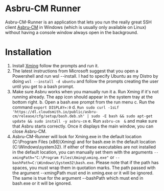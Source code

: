 # Asbru-CM Runner

Asbru-CM-Runner is an application that lets you run the really great SSH client [Asbru-CM](https://www.asbru-cm.net) in Windows (which is usually only available on Linux) without having a console window always open in the background.

# Installation
1. Install [Xming](http://www.straightrunning.com/XmingNotes/) follow the prompts and run it.
3. The latest instructions from Microsoft suggest that you open a Powershell and run wsl --install. I had to specify Ubuntu as my Distro by doing `wsl --install -d ubuntu` and follow the prompts creating the user until you get to a bash prompt.
4. Make sure Asbru works when you manually run it
   a. Run Xming if it's not running already. The app icon should appear in the system tray at the bottom right.
   b. Open a bash.exe prompt from the run menu
   c. Run the command `export DISPLAY=:0`
   d. `Run sudo curl -1sLf 'https://dl.cloudsmith.io/public/asbru-cm/release/cfg/setup/bash.deb.sh' | sudo -E bash && sudo apt-get update && sudo install -y asbru-cm`
   e. Run `asbru-cm  &` and make sure that Asbru starts correctly. Once it displays the main window, you can close Asbru-CM.
5. Asbru-CM-Runner will look for Xming.exe in the default location (C:\Program Files (x86)\Xming) and for bash.exe in the default location (C:\Windows\system32\). If either of these executables are not installed in the default location, you can manually set them with the arguments `--xmingPath="C:\Program Files\Xming\xming.exe"` or `--bashPath=C:\Windows\System32\bash.exe`. Please note that if the path has spaces, you must wrap them in quotation marks. The path passed with the argument --xmingPath must end in xming.exe or it will be ignored. The same  is true for the argument --bashPath which must end in bash.exe or it will be ignored.
